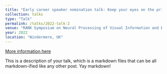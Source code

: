```yaml
---
title: "Early career speaker nomination talk: Keep your eyes on the prize"
collection: talks
type: "Talk"
permalink: /talks/2022-talk-2
venue: "RANK Symposium on Neural Processing of Visual Information and Behavioral Context."
year: 2022
location: "Windermere, UK"
---
```


[More information here](http://example2.com)

This is a description of your talk, which is a markdown files that can be all markdown-ified like any other post. Yay markdown!
